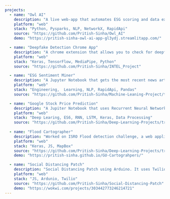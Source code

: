 ```yaml
---
projects:
  - name: "Owl AI"
    description: "A live web-app that automates ESG scoring and data exctraction using python backend. A great way to visualize your data according to your needs."
    platform: "web"
    stack: "Python, Pysparks, NLP, NetworkX, RapidApi"
    source: "https://github.com/Pritish-Sinha/Owl_AI"
    demo: "https://pritish-sinha-owl-ai-app-gl3ydj.streamlitapp.com/"

  - name: "Deepfake Detection Chrome App"
    description: "A chrome extension that allows you to check for deepfake while surfing over video channels. A convolutional neural network is trained to detect deepfakes. It uses Modzy Api."
    platform: "web"
    stack: "Keras, TensorFlow, MediaPipe, Python"
    source: "https://github.com/Pritish-Sinha/INTEL_Project"

  - name: "ESG Sentiment Miner"
    description: "A Jupyter Notebook that gets the most recent news articles about a company and applies sentiment analysis to mine for an ESG score when given a ticker."
    platform: "web"
    stack: "Engineering,  Learning, NLP, RapidApi, Pandas"
    source: "https://github.com/Pritish-Sinha/Machine-Leaning-Project/tree/main/ESG_Sentiment_Mining"

  - name: "Google Stock Price Prediction"
    description: "A Jupiter Notebook that uses Recurrent Neural Network (RNN) and Long Short-Term Memory (LSTM) to predict the stock prices of Google."
    platform: "web"
    stack: "Deep Learing, ES6, RNN, LSTM, Keras, Data Processing"
    source: "https://github.com/Pritish-Sinha/Deep-Learning-Projects/tree/main/Google_Stock_Price_Prediction%20%5BRNN%20%E2%81%84%20LSTM%5D"
 
  - name: "Flood Cartographer"
    description: "Worked on ISRO Flood detection challenge, a web application which maps the major flood prone regions of India and finds places near them using the MapBox, Places, and Directions API."
    platform: "web"
    stack: "Keras, JS, MapBox"
    source: "https://github.com/Pritish-Sinha/Deep-Learning-Projects/tree/main/Google_Stock_Price_Prediction%20%5BRNN%20%E2%81%84%20LSTM%5D"
    demo: "https://pritish-sinha.github.io/GU-Cartograhpers/" 

  - name: "Social Distancing Patch"
    description: "Social Distancing Patch using Arduino. It uses Twilio API to alert user of quarantined location and potential infected visits according to arogya setu data."
    platform: "web"
    stack: "JS, Ardunio, Twilio"
    source: "https://github.com/Pritish-Sinha/Social-Distancing-Patch"
    demo: "https://wokwi.com/projects/303442773246214721"
---
```

